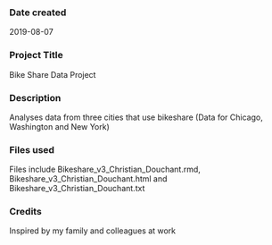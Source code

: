 ### Date created
2019-08-07

### Project Title
Bike Share Data Project

### Description
Analyses data from three cities that use bikeshare (Data for Chicago, Washington and New York)

### Files used
Files include Bikeshare_v3_Christian_Douchant.rmd, Bikeshare_v3_Christian_Douchant.html and
Bikeshare_v3_Christian_Douchant.txt

### Credits
Inspired by my family and colleagues at work
